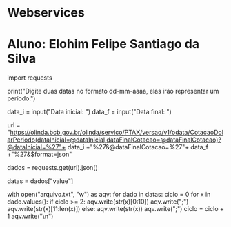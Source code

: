 # Webservices

# Aluno: Elohim Felipe Santiago da Silva
import requests 


print("Digite duas datas no formato dd-mm-aaaa, elas irão representar um período.")

data_i = input("Data inicial: ")
data_f = input("Data final: ")

url = "https://olinda.bcb.gov.br/olinda/servico/PTAX/versao/v1/odata/CotacaoDolarPeriodo(dataInicial=@dataInicial,dataFinalCotacao=@dataFinalCotacao)?@dataInicial=%27"+ data_i +"%27&@dataFinalCotacao=%27"+ data_f +"%27&$format=json" 

dados = requests.get(url).json()

datas = dados["value"]

with open("arquivo.txt", "w") as aqv:
    for dado in datas:
        ciclo = 0
        for x in dado.values():
            if ciclo >= 2:
                aqv.write(str(x)[0:10])
                aqv.write(";")
                aqv.write(str(x)[11:len(x)])
            else:
                aqv.write(str(x))
                aqv.write(";")
                ciclo = ciclo + 1
        aqv.write("\n")
